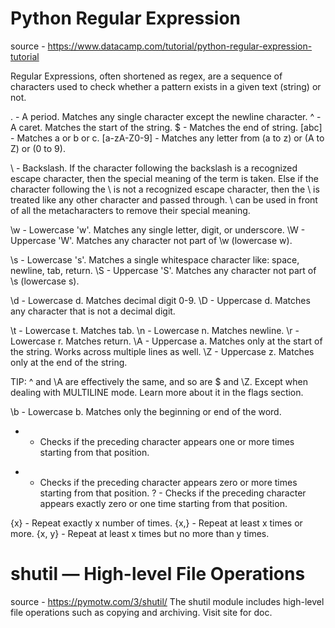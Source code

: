 # Python Regular Expression
source - https://www.datacamp.com/tutorial/python-regular-expression-tutorial

Regular Expressions, often shortened as regex, are a sequence of characters used to check whether a pattern 
exists in a given text (string) or not.

. - A period. Matches any single character except the newline character.
^ - A caret. Matches the start of the string.
$ - Matches the end of string.
[abc] - Matches a or b or c.
[a-zA-Z0-9] - Matches any letter from (a to z) or (A to Z) or (0 to 9).

\ - Backslash.
If the character following the backslash is a recognized escape character, then the special meaning of the 
term is taken. Else if the character following the \ is not a recognized escape character, then the \ is treated 
like any other character and passed through. \ can be used in front of all the metacharacters to remove their 
special meaning.

\w - Lowercase 'w'. Matches any single letter, digit, or underscore.
\W - Uppercase 'W'. Matches any character not part of \w (lowercase w).

\s - Lowercase 's'. Matches a single whitespace character like: space, newline, tab, return.
\S - Uppercase 'S'. Matches any character not part of \s (lowercase s).

\d - Lowercase d. Matches decimal digit 0-9.
\D - Uppercase d. Matches any character that is not a decimal digit.

\t - Lowercase t. Matches tab.
\n - Lowercase n. Matches newline.
\r - Lowercase r. Matches return.
\A - Uppercase a. Matches only at the start of the string. Works across multiple lines as well.
\Z - Uppercase z. Matches only at the end of the string.

TIP: ^ and \A are effectively the same, and so are $ and \Z. Except when dealing with MULTILINE mode. Learn more about 
it in the flags section.

\b - Lowercase b. Matches only the beginning or end of the word.

+ - Checks if the preceding character appears one or more times starting from that position.
* - Checks if the preceding character appears zero or more times starting from that position.
? - Checks if the preceding character appears exactly zero or one time starting from that position.

{x} - Repeat exactly x number of times.
{x,} - Repeat at least x times or more.
{x, y} - Repeat at least x times but no more than y times.

# shutil — High-level File Operations
source - https://pymotw.com/3/shutil/
The shutil module includes high-level file operations such as copying and archiving.
Visit site for doc.